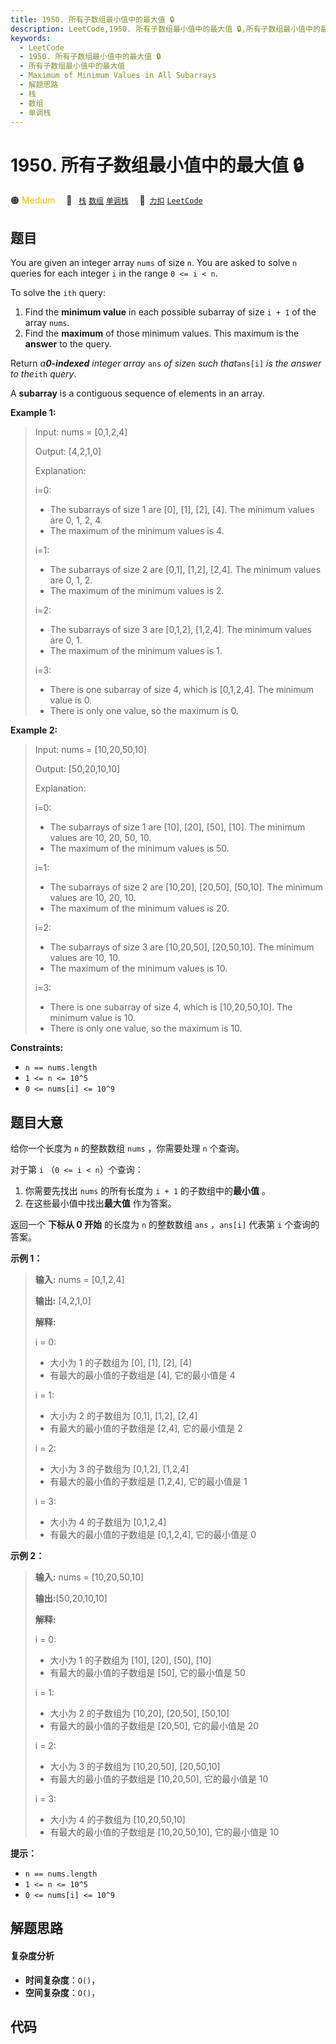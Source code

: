 ```yaml
---
title: 1950. 所有子数组最小值中的最大值 🔒
description: LeetCode,1950. 所有子数组最小值中的最大值 🔒,所有子数组最小值中的最大值,Maximum of Minimum Values in All Subarrays,解题思路,栈,数组,单调栈
keywords:
  - LeetCode
  - 1950. 所有子数组最小值中的最大值 🔒
  - 所有子数组最小值中的最大值
  - Maximum of Minimum Values in All Subarrays
  - 解题思路
  - 栈
  - 数组
  - 单调栈
---
```


# 1950. 所有子数组最小值中的最大值 🔒

🟠 <font color=#ffb800>Medium</font>&emsp; 🔖&ensp; [`栈`](/tag/stack.md) [`数组`](/tag/array.md) [`单调栈`](/tag/monotonic-stack.md)&emsp; 🔗&ensp;[`力扣`](https://leetcode.cn/problems/maximum-of-minimum-values-in-all-subarrays) [`LeetCode`](https://leetcode.com/problems/maximum-of-minimum-values-in-all-subarrays)

## 题目

You are given an integer array `nums` of size `n`. You are asked to solve `n`
queries for each integer `i` in the range `0 <= i < n`.

To solve the `ith` query:

  1. Find the **minimum value** in each possible subarray of size `i + 1` of the array `nums`.
  2. Find the **maximum** of those minimum values. This maximum is the **answer** to the query.

Return _a**0-indexed** integer array_ `ans` _of size_`n` _such that_`ans[i]`
_is the answer to the_`ith` _query_.

A **subarray** is a contiguous sequence of elements in an array.



**Example 1:**

> Input: nums = [0,1,2,4]
> 
> Output: [4,2,1,0]
> 
> Explanation:
> 
> i=0:
> - The subarrays of size 1 are [0], [1], [2], [4]. The minimum values are 0, 1, 2, 4.
> - The maximum of the minimum values is 4.
> 
> i=1:
> - The subarrays of size 2 are [0,1], [1,2], [2,4]. The minimum values are 0, 1, 2.
> - The maximum of the minimum values is 2.
> 
> i=2:
> - The subarrays of size 3 are [0,1,2], [1,2,4]. The minimum values are 0, 1.
> - The maximum of the minimum values is 1.
> 
> i=3:
> - There is one subarray of size 4, which is [0,1,2,4]. The minimum value is 0.
> - There is only one value, so the maximum is 0.

**Example 2:**

> Input: nums = [10,20,50,10]
> 
> Output: [50,20,10,10]
> 
> Explanation:
> 
> i=0:
> - The subarrays of size 1 are [10], [20], [50], [10]. The minimum values are 10, 20, 50, 10.
> - The maximum of the minimum values is 50.
> 
> i=1:
> - The subarrays of size 2 are [10,20], [20,50], [50,10]. The minimum values are 10, 20, 10.
> - The maximum of the minimum values is 20.
> 
> i=2:
> - The subarrays of size 3 are [10,20,50], [20,50,10]. The minimum values are 10, 10.
> - The maximum of the minimum values is 10.
> 
> i=3:
> - There is one subarray of size 4, which is [10,20,50,10]. The minimum value is 10.
> - There is only one value, so the maximum is 10.

**Constraints:**

  * `n == nums.length`
  * `1 <= n <= 10^5`
  * `0 <= nums[i] <= 10^9`


## 题目大意

给你一个长度为 `n` 的整数数组 `nums` ，你需要处理 `n` 个查询。

对于第 `i` （`0 <= i < n`）个查询：

  1. 你需要先找出 `nums` 的所有长度为 `i + 1` 的子数组中的**最小值** 。
  2. 在这些最小值中找出**最大值** 作为答案。

返回一个 **下标从 0 开始** 的长度为 `n` 的整数数组 `ans` ，`ans[i]` 代表第 `i` 个查询的答案。



**示例 1：**

> 
> 
> 
> 
> 
> **输入:** nums = [0,1,2,4]
> 
> **输出:** [4,2,1,0]
> 
> **解释:**
> 
> i = 0:
> - 大小为 1 的子数组为 [0], [1], [2], [4]
> - 有最大的最小值的子数组是 [4], 它的最小值是 4
> 
> i = 1:
> - 大小为 2 的子数组为 [0,1], [1,2], [2,4]
> - 有最大的最小值的子数组是 [2,4], 它的最小值是 2
> 
> i = 2:
> - 大小为 3 的子数组为 [0,1,2], [1,2,4]
> - 有最大的最小值的子数组是 [1,2,4], 它的最小值是 1
> 
> i = 3:
> - 大小为 4 的子数组为 [0,1,2,4]
> - 有最大的最小值的子数组是 [0,1,2,4], 它的最小值是 0

**示例 2：**

> 
> 
> 
> 
> 
> **输入:** nums = [10,20,50,10]
> 
> **输出:**[50,20,10,10]
> 
> **解释:**
> 
> i = 0: 
> - 大小为 1 的子数组为 [10], [20], [50], [10]
> - 有最大的最小值的子数组是 [50], 它的最小值是 50
> 
> i = 1: 
> - 大小为 2 的子数组为 [10,20], [20,50], [50,10]
> - 有最大的最小值的子数组是 [20,50], 它的最小值是 20
> 
> i = 2: 
> - 大小为 3 的子数组为 [10,20,50], [20,50,10]
> - 有最大的最小值的子数组是 [10,20,50], 它的最小值是 10
> 
> i = 3: 
> - 大小为 4 的子数组为 [10,20,50,10]
> - 有最大的最小值的子数组是 [10,20,50,10], 它的最小值是 10



**提示：**

  * `n == nums.length`
  * `1 <= n <= 10^5`
  * `0 <= nums[i] <= 10^9`


## 解题思路

#### 复杂度分析

- **时间复杂度**：`O()`，
- **空间复杂度**：`O()`，

## 代码

```javascript

```